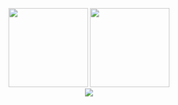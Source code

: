 <div align="center">
    <img height="160em" src="https://github-readme-stats.vercel.app/api?username=EdilsonDev&count_private=true&include_all_commits=true&show_icons=true&theme=vision-friendly-dark&hide_border=false&show_owner=true"/>
    <img height="160em" src="https://github-readme-stats.vercel.app/api/top-langs/?username=EdilsonDev&theme=midnight-purple&hide_border=false&&layout=compact"/>
  </a>
</div>



<div align="center">
 <a href="https://github.com/duribeiro"></a>
  <a href="https://www.linkedin.com/in/edilsonfsantos/" target="_blank"><img src="https://img.shields.io/badge/-LinkedIn-%230077B5?style=for-the-badge&logo=linkedin&logoColor=white" target="_blank"></a> 
</div>


 
